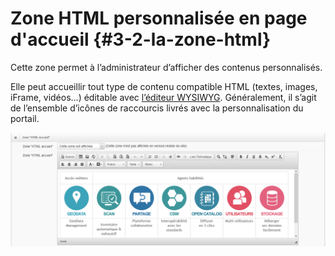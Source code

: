 # Zone HTML personnalisée en page d'accueil {#3-2-la-zone-html}

Cette zone permet à l’administrateur d’afficher des contenus personnalisés.

Elle peut accueillir tout type de contenu compatible HTML \(textes, images, iFrame, vidéos…\) éditable avec [l’éditeur WYSIWYG](../4_lediteur_de_contenus_editoriaux/README.md). Généralement, il s’agit de l’ensemble d’icônes de raccourcis livrés avec la personnalisation du portail.

!["Zone HTML de la page d'accueil - côté back"](/assets/back_homepage_html_area.png)

